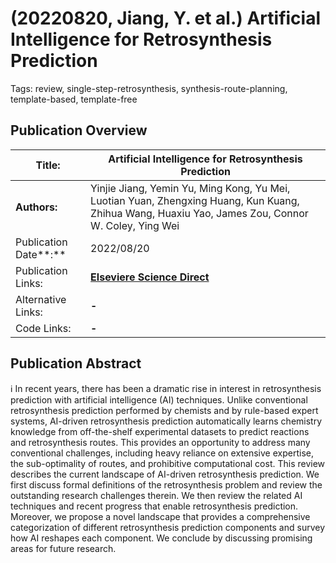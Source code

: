 # (20220820, Jiang, Y. et al.) Artificial Intelligence for Retrosynthesis Prediction

Tags: review, single-step-retrosynthesis, synthesis-route-planning, template-based, template-free

## Publication Overview

| **Title:**  | Artificial Intelligence for Retrosynthesis Prediction |
| --- | --- |
| **Authors:**  | Yinjie Jiang, Yemin Yu, Ming Kong, Yu Mei, Luotian Yuan, Zhengxing Huang, Kun Kuang, Zhihua Wang, Huaxiu Yao, James Zou, Connor W. Coley, Ying Wei |
| Publication Date**:**  | 2022/08/20 |
| Publication Links: | [**Elseviere Science Direct**](https://www.sciencedirect.com/science/article/pii/S2095809922005665) |
| Alternative Links: | **-** |
| Code Links: | **-** |

## Publication Abstract

<aside>
ℹ️ In recent years, there has been a dramatic rise in interest in retrosynthesis prediction with artificial intelligence (AI) techniques. Unlike conventional retrosynthesis prediction performed by chemists and by rule-based expert systems, AI-driven retrosynthesis prediction automatically learns chemistry knowledge from off-the-shelf experimental datasets to predict reactions and retrosynthesis routes. This provides an opportunity to address many conventional challenges, including heavy reliance on extensive expertise, the sub-optimality of routes, and prohibitive computational cost. This review describes the current landscape of AI-driven retrosynthesis prediction. We first discuss formal definitions of the retrosynthesis problem and review the outstanding research challenges therein. We then review the related AI techniques and recent progress that enable retrosynthesis prediction. Moreover, we propose a novel landscape that provides a comprehensive categorization of different retrosynthesis prediction components and survey how AI reshapes each component. We conclude by discussing promising areas for future research.

</aside>